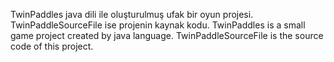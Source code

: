 TwinPaddles java dili ile oluşturulmuş ufak bir oyun projesi. TwinPaddleSourceFile ise projenin kaynak kodu.
TwinPaddles is a small game project created by java language. TwinPaddleSourceFile is the source code of this project.
